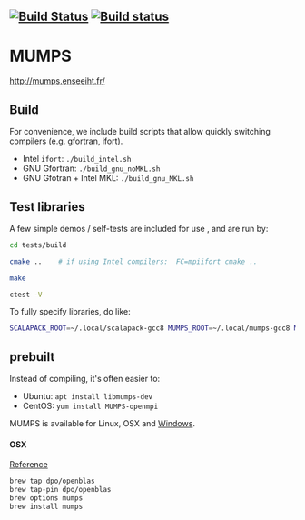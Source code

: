 [![Build Status](https://travis-ci.org/scivision/mumps.svg?branch=master)](https://travis-ci.org/scivision/mumps)
[![Build status](https://ci.appveyor.com/api/projects/status/dyonair98wk9u5gv?svg=true)](https://ci.appveyor.com/project/scivision/mumps)
---

# MUMPS

http://mumps.enseeiht.fr/

## Build 
For convenience, we include build scripts that allow quickly switching compilers (e.g. gfortran, ifort).

* Intel `ifort`: `./build_intel.sh`
* GNU Gfortran: `./build_gnu_noMKL.sh`
* GNU Gfotran + Intel MKL: `./build_gnu_MKL.sh`

## Test libraries

A few simple demos / self-tests are included for use , and are run by:
```sh
cd tests/build

cmake ..    # if using Intel compilers:  FC=mpiifort cmake ..

make

ctest -V
```

To fully specify libraries, do like:
```sh
SCALAPACK_ROOT=~/.local/scalapack-gcc8 MUMPS_ROOT=~/.local/mumps-gcc8 MPI_ROOT=~/.local/openmpi-3.1.3-gcc8/ LAPACK_ROOT=~/.local/lapack-gcc8 FC=gfortran-8  cmake ..
```

## prebuilt

Instead of compiling, it's often easier to:

* Ubuntu: `apt install libmumps-dev`
* CentOS: `yum install MUMPS-openmpi`

MUMPS is available for Linux, OSX and 
[Windows](http://mumps.enseeiht.fr/index.php?page=links).


#### OSX

[Reference](http://mumps.enseeiht.fr/index.php?page=links)

```sh
brew tap dpo/openblas
brew tap-pin dpo/openblas
brew options mumps
brew install mumps
```

